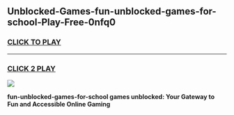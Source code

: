 
## Unblocked-Games-fun-unblocked-games-for-school-Play-Free-0nfq0
<h3>
<a href="https://premium76.site?title=fun-unblocked-games-for-school&ref=20M">CLICK TO PLAY</a></h3>
<hr>

<h3>
<a href="https://premium76.site?title=fun-unblocked-games-for-school&ref=20M">CLICK 2 PLAY</a>
  
</h3>

<a href="https://premium76.site?title=fun-unblocked-games-for-school&ref=19M"><img src="https://clearcache.store/games.png"></a>


**fun-unblocked-games-for-school games unblocked: Your Gateway to Fun and Accessible Online Gaming**
